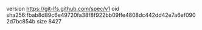 version https://git-lfs.github.com/spec/v1
oid sha256:fbab8d89c6e49720fa38f8f922bb09ffe4808dc442dd42e7a6ef0902d7bc854b
size 8427
